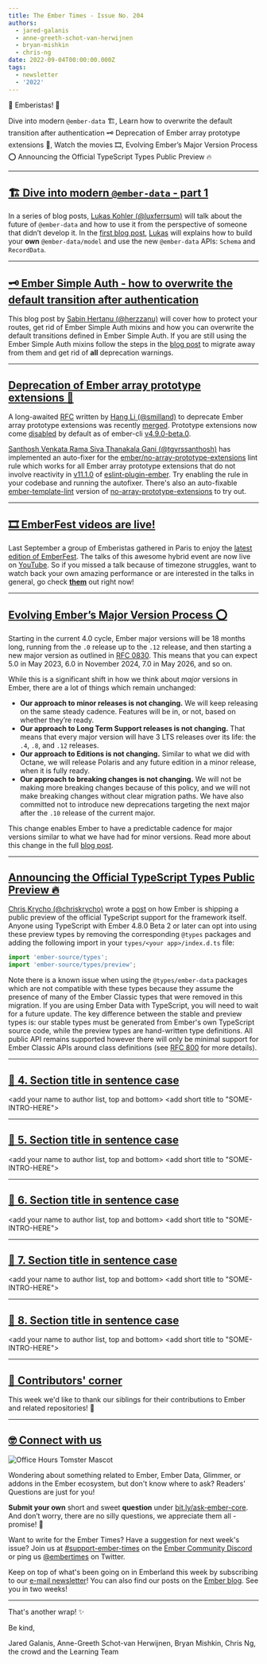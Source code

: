 ```yaml
---
title: The Ember Times - Issue No. 204
authors:
  - jared-galanis
  - anne-greeth-schot-van-herwijnen
  - bryan-mishkin
  - chris-ng
date: 2022-09-04T00:00:00.000Z
tags:
  - newsletter
  - '2022'
---
```


👋 Emberistas! 🐹

Dive into modern `@ember-data` 🏗️,
Learn how to overwrite the default transition after authentication 🗝️
Deprecation of Ember array prototype extensions 🧹,
Watch the movies 🎞,
Evolving Ember’s Major Version Process ⭕
Announcing the Official TypeScript Types Public Preview 🔥
<SOME-INTRO-HERE-TO-KEEP-THEM-SUBSCRIBERS-READING>

---

## [🏗️ Dive into modern `@ember-data` - part 1](https://blog.lux.name/2-dive-into-ember-data-1/)

In a series of blog posts, [Lukas Kohler (@luxferrsum)](https://github.com/luxferresum) will talk about the future of `@ember-data` and how to use it from the perspective of someone that didn’t develop it. In the [first blog post](https://blog.lux.name/2-dive-into-ember-data-1/), [Lukas](https://github.com/luxferresum) will explains how to build your **own** `@ember-data/model` and use the new `@ember-data` APIs: `Schema` and `RecordData`.

---
<!-- alex ignore simple -->
## [🗝️ Ember Simple Auth - how to overwrite the default transition after authentication](https://sabin.dev/ember-simple-auth-how-to-overwrite-the-default-transition-after-authentication)

<!-- alex ignore simple -->
This blog post by [Sabin Hertanu (@herzzanu)](https://github.com/herzzanu) will cover how to protect your routes, get rid of Ember Simple Auth mixins and how you can overwrite the default transitions defined in Ember Simple Auth. If you are still using the Ember Simple Auth mixins follow the steps in the [blog post](https://sabin.dev/ember-simple-auth-how-to-overwrite-the-default-transition-after-authentication) to migrate away from them and get rid of **all** deprecation warnings.

---

## [Deprecation of Ember array prototype extensions 🧹](https://rfcs.emberjs.com/id/0848-deprecate-array-prototype-extensions/)

<!-- alex ignore Hang -->
A long-awaited [RFC](https://rfcs.emberjs.com/id/0848-deprecate-array-prototype-extensions/) written by [Hang Li (@smilland)](https://github.com/smilland) to deprecate Ember array prototype extensions was recently [merged](https://github.com/emberjs/rfcs/pull/848). Prototype extensions now come [disabled](https://github.com/ember-cli/ember-cli/pull/10017) by default as of ember-cli [v4.9.0-beta.0](https://github.com/ember-cli/ember-cli/releases/tag/v4.9.0-beta.0).

[Santhosh Venkata Rama Siva Thanakala Gani (@tgvrssanthosh)](https://github.com/tgvrssanthosh) has implemented an auto-fixer for the [ember/no-array-prototype-extensions](https://github.com/ember-cli/eslint-plugin-ember/blob/master/docs/rules/no-array-prototype-extensions.md) lint rule which works for all Ember array prototype extensions that do not involve reactivity in [v11.1.0](https://github.com/ember-cli/eslint-plugin-ember/releases/tag/v11.1.0) of [eslint-plugin-ember](https://github.com/ember-cli/eslint-plugin-ember). Try enabling the rule in your codebase and running the autofixer. There's also an auto-fixable [ember-template-lint](https://github.com/ember-template-lint/ember-template-lint) version of [no-array-prototype-extensions](https://github.com/ember-template-lint/ember-template-lint/blob/master/docs/rule/no-array-prototype-extensions.md) to try out.

---

## [🎞 EmberFest videos are live!](https://youtube.com/playlist?list=PLN4SpDLOSVkTA8pYgcgKlo5AsQnZ0fiWV)

Last September a group of Emberistas gathered in Paris to enjoy the [latest edition of EmberFest](https://emberfest.eu). The talks of this awesome hybrid event are now live on [YouTube](https://youtube.com/playlist?list=PLN4SpDLOSVkTA8pYgcgKlo5AsQnZ0fiWV). So if you missed a talk because of timezone struggles, want to watch back your own amazing performance or are interested in the talks in general, go check [**them**](https://youtube.com/playlist?list=PLN4SpDLOSVkTA8pYgcgKlo5AsQnZ0fiWV) out right now!

---

## [Evolving Ember’s Major Version Process ⭕](https://blog.emberjs.com/evolving-embers-major-version-process)

Starting in the current 4.0 cycle, Ember major versions will be 18 months long, running from the `.0` release up to the `.12` release, and then starting a new major version as outlined in [RFC 0830](https://rfcs.emberjs.com/id/0830-evolving-embers-major-version-process/). This means that you can expect 5.0 in May 2023, 6.0 in November 2024, 7.0 in May 2026, and so on.

While this is a significant shift in how we think about *major* versions in Ember, there are a lot of things which remain unchanged:

- **Our approach to minor releases is not changing.** We will keep releasing on the same steady cadence. Features will be in, or not, based on whether they’re ready.
- **Our approach to Long Term Support releases is not changing.** That means that every major version will have 3 LTS releases over its life: the `.4`, `.8`, and `.12` releases.
- **Our approach to Editions is not changing.** Similar to what we did with Octane, we will release Polaris and any future edition in a minor release, when it is fully ready.
- **Our approach to breaking changes is not changing.** We will not be making more breaking changes because of this policy, and we will not make breaking changes without clear migration paths. We have also committed not to introduce new deprecations targeting the next major after the `.10` release of the current major.

This change enables Ember to have a predictable cadence for major versions similar to what we have had for minor versions. Read more about this change in the full [blog post](https://blog.emberjs.com/evolving-embers-major-version-process).

---

## [Announcing the Official TypeScript Types Public Preview 🔥](https://blog.emberjs.com/announcing-official-typescript-types-public-preview/)

[Chris Krycho (@chriskrycho)](https://github.com/chriskrycho) wrote a [post](https://blog.emberjs.com/announcing-official-typescript-types-public-preview/) on how Ember is shipping a public preview of the official TypeScript support for the framework itself. Anyone using TypeScript with Ember 4.8.0 Beta 2 or later can opt into using these preview types by removing the corresponding `@types` packages and adding the following import in your `types/<your app>/index.d.ts` file:

```js
import 'ember-source/types';
import 'ember-source/types/preview';
```

Note there is a known issue when using the `@types/ember-data` packages which are not compatible with these types because they assume the presence of many of the Ember Classic types that were removed in this migration. If you are using Ember Data with TypeScript, you will need to wait for a future update. The key difference between the stable and preview types is: our stable types must be generated from Ember's own TypeScript source code, while the preview types are hand-written type definitions. All public API remains supported however there will only be minimal support for Ember Classic APIs around class definitions (see [RFC 800](https://rfcs.emberjs.com/id/0800-ts-adoption-plan/) for more details).

---

## [🐹 4. Section title in sentence case](section-url)

<change section title emoji>
<consider adding some bold to your paragraph>
<add the contributor in the post in format "FirstName LastName (@githubUserName)" linked to their GitHub account>
<please include link to external article/repo/etc in paragraph / body text, not just header title above>

<add your name to author list, top and bottom>
<add short title to "SOME-INTRO-HERE">

---

## [🐹 5. Section title in sentence case](section-url)

<change section title emoji>
<consider adding some bold to your paragraph>
<add the contributor in the post in format "FirstName LastName (@githubUserName)" linked to their GitHub account>
<please include link to external article/repo/etc in paragraph / body text, not just header title above>

<add your name to author list, top and bottom>
<add short title to "SOME-INTRO-HERE">

---

## [🐹 6. Section title in sentence case](section-url)

<change section title emoji>
<consider adding some bold to your paragraph>
<add the contributor in the post in format "FirstName LastName (@githubUserName)" linked to their GitHub account>
<please include link to external article/repo/etc in paragraph / body text, not just header title above>

<add your name to author list, top and bottom>
<add short title to "SOME-INTRO-HERE">

---

## [🐹 7. Section title in sentence case](section-url)

<change section title emoji>
<consider adding some bold to your paragraph>
<add the contributor in the post in format "FirstName LastName (@githubUserName)" linked to their GitHub account>
<please include link to external article/repo/etc in paragraph / body text, not just header title above>

<add your name to author list, top and bottom>
<add short title to "SOME-INTRO-HERE">

---

## [🐹 8. Section title in sentence case](section-url)

<change section title emoji>
<consider adding some bold to your paragraph>
<add the contributor in the post in format "FirstName LastName (@githubUserName)" linked to their GitHub account>
<please include link to external article/repo/etc in paragraph / body text, not just header title above>

<add your name to author list, top and bottom>
<add short title to "SOME-INTRO-HERE">

---

## [👏 Contributors' corner](https://guides.emberjs.com/release/contributing/repositories/)

<p>This week we'd like to thank our siblings for their contributions to Ember and related repositories! 💖</p>

---

## [🤓 Connect with us](https://docs.google.com/forms/d/e/1FAIpQLScqu7Lw_9cIkRtAiXKitgkAo4xX_pV1pdCfMJgIr6Py1V-9Og/viewform)

<div class="blog-row">
  <img class="float-right small transparent padded" alt="Office Hours Tomster Mascot" title="Readers' Questions" src="/images/tomsters/officehours.png" />

  <p>Wondering about something related to Ember, Ember Data, Glimmer, or addons in the Ember ecosystem, but don't know where to ask? Readers’ Questions are just for you!</p>

  <p><strong>Submit your own</strong> short and sweet <strong>question</strong> under <a href="https://bit.ly/ask-ember-core" target="rq">bit.ly/ask-ember-core</a>. And don’t worry, there are no silly questions, we appreciate them all - promise! 🤞</p>

  <p>Want to write for the Ember Times? Have a suggestion for next week's issue? Join us at <a href="https://discordapp.com/channels/480462759797063690/485450546887786506">#support-ember-times</a> on the <a href="https://discord.gg/emberjs">Ember Community Discord</a> or ping us <a href="https://twitter.com/embertimes">@embertimes</a> on Twitter.</p>

  <p>Keep on top of what's been going on in Emberland this week by subscribing to our <a href="https://embertimes.substack.com/">e-mail newsletter</a>! You can also find our posts on the <a href="https://blog.emberjs.com/tag/newsletter">Ember blog</a>. See you in two weeks!</p>
</div>

---

That's another wrap! ✨

Be kind,

Jared Galanis, Anne-Greeth Schot-van Herwijnen, Bryan Mishkin, Chris Ng, the crowd and the Learning Team
